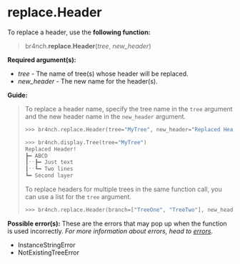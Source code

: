 # replace.Header

To replace a header, use the **following function:**

> br4nch.**replace**.**Header**(*tree*, *new_header*)

**Required argument(s):**

- *tree* - The name of tree(s) whose header will be replaced.
- *new_header* - The new name for the header(s).

**Guide:**

> To replace a header name, specify the tree name in the `tree` argument and the new header name in the `new_header` argument.
>
> ```python
> >>> br4nch.replace.Header(tree="MyTree", new_header="Replaced Header!")
> 
> >>> br4nch.display.Tree(tree="MyTree")
> Replaced Header!
> ┣━ ABCD
> ┃ˑˑ┣━ Just text
> ┃ˑˑ┗━ Two lines
> ┗━ Second layer
> ```
>
> To replace headers for multiple trees in the same function call, you can use a list for the `tree` argument.
>
> ```python
> >>> br4nch.replace.Header(branch=["TreeOne", "TreeTwo"], new_header="Replaced Header!")
> ```

**Possible error(s):**
These are the errors that may pop up when the function is used incorrectly.
*For more information about errors, head to [errors](../../guides/errors.md).*

- InstanceStringError
- NotExistingTreeError
